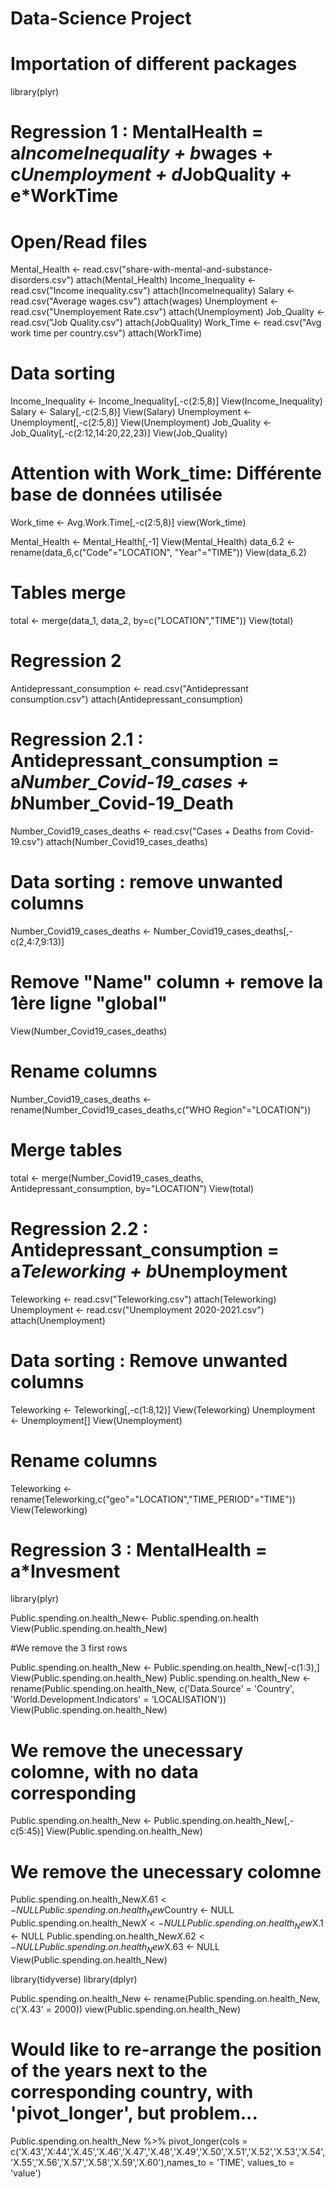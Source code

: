 # Data-Science Project

# Importation of different packages

library(plyr)

# Regression 1 : MentalHealth = a*IncomeInequality + b*wages + c*Unemployment + d*JobQuality + e*WorkTime

# Open/Read files

Mental_Health <- read.csv("share-with-mental-and-substance-disorders.csv")
attach(Mental_Health)
Income_Inequality <- read.csv("Income inequality.csv")
attach(IncomeInequality)
Salary <- read.csv("Average wages.csv")
attach(wages)
Unemployment <- read.csv("Unemployement Rate.csv")
attach(Unemployment)
Job_Quality <- read.csv("Job Quality.csv")
attach(JobQuality)
Work_Time <- read.csv("Avg work time per country.csv")
attach(WorkTime)

# Data sorting 

Income_Inequality <- Income_Inequality[,-c(2:5,8)]
View(Income_Inequality)
Salary <- Salary[,-c(2:5,8)]
View(Salary)
Unemployment <- Unemployment[,-c(2:5,8)]
View(Unemployment)
Job_Quality <- Job_Quality[,-c(2:12,14:20,22,23)]
View(Job_Quality)

# Attention with Work_time: Différente base de données utilisée
Work_time <- Avg.Work.Time[,-c(2:5,8)]
view(Work_time)


Mental_Health <- Mental_Health[,-1]
View(Mental_Health)
data_6.2 <- rename(data_6,c("Code"="LOCATION", "Year"="TIME"))
View(data_6.2)

# Tables merge 
total <- merge(data_1, data_2, by=c("LOCATION","TIME"))
View(total)






# Regression 2 

Antidepressant_consumption <- read.csv("Antidepressant consumption.csv")
attach(Antidepressant_consumption)

# Regression 2.1 : Antidepressant_consumption = a*Number_Covid-19_cases + b*Number_Covid-19_Death

Number_Covid19_cases_deaths <- read.csv("Cases + Deaths from Covid-19.csv")
attach(Number_Covid19_cases_deaths)

# Data sorting : remove unwanted columns
Number_Covid19_cases_deaths <- Number_Covid19_cases_deaths[,-c(2,4:7,9:13)]
# Remove "Name" column +  remove la 1ère ligne "global"
View(Number_Covid19_cases_deaths)

# Rename columns
Number_Covid19_cases_deaths <- rename(Number_Covid19_cases_deaths,c("WHO Region"="LOCATION")) 

# Merge tables
total <- merge(Number_Covid19_cases_deaths, Antidepressant_consumption, by="LOCATION")
View(total)



# Regression 2.2 : Antidepressant_consumption = a*Teleworking + b*Unemployment

Teleworking <- read.csv("Teleworking.csv")
attach(Teleworking)
Unemployment <- read.csv("Unemployment 2020-2021.csv")
attach(Unemployment)

# Data sorting : Remove unwanted columns 
Teleworking <- Teleworking[,-c(1:8,12)]
View(Teleworking)
Unemployment <- Unemployment[]
View(Unemployment)

# Rename columns 
Teleworking <- rename(Teleworking,c("geo"="LOCATION","TIME_PERIOD"="TIME"))
View(Teleworking)






# Regression 3 : MentalHealth = a*Invesment 

library(plyr)

Public.spending.on.health_New<- Public.spending.on.health
View(Public.spending.on.health_New)

#We remove the 3 first rows

Public.spending.on.health_New <- Public.spending.on.health_New[-c(1:3),]
View(Public.spending.on.health_New)
Public.spending.on.health_New <- rename(Public.spending.on.health_New, c('Data.Source' = 'Country', 'World.Development.Indicators' = 'LOCALISATION'))
View(Public.spending.on.health_New)

# We remove the unecessary colomne, with no data corresponding

Public.spending.on.health_New <- Public.spending.on.health_New[,-c(5:45)]
View(Public.spending.on.health_New)

# We remove the unecessary colomne 

Public.spending.on.health_New$X.61 <- NULL
Public.spending.on.health_New$Country <- NULL
Public.spending.on.health_New$X <- NULL
Public.spending.on.health_New$X.1 <- NULL
Public.spending.on.health_New$X.62 <- NULL
Public.spending.on.health_New$X.63 <- NULL
View(Public.spending.on.health_New)

library(tidyverse)
library(dplyr)

Public.spending.on.health_New <- rename(Public.spending.on.health_New, c('X.43' = 2000))
view(Public.spending.on.health_New)

# Would like to re-arrange the position of the years next to the corresponding country, with 'pivot_longer', but problem...

Public.spending.on.health_New %>% pivot_longer(cols
= c('X.43','X:44','X.45','X.46','X.47','X.48','X.49','X.50','X.51','X.52','X.53','X.54','X.55','X.56','X.57','X.58','X.59','X.60'),names_to = 'TIME', values_to = 'value')




